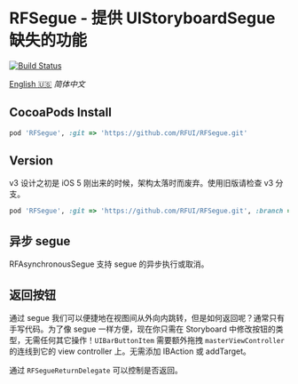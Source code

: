 # RFSegue - 提供 UIStoryboardSegue 缺失的功能

[![Build Status](https://travis-ci.org/RFUI/RFSegue.svg?branch=master)](https://travis-ci.org/RFUI/RFSegue)

<base href="//github.com/RFUI/RFSegue/blob/master/" />

[English :us:](Readme.md) *简体中文*

## CocoaPods Install

```ruby
pod 'RFSegue', :git => 'https://github.com/RFUI/RFSegue.git'
```

## Version

v3 设计之初是 iOS 5 刚出来的时候，架构太落时而废弃。使用旧版请检查 v3 分支。

```ruby
pod 'RFSegue', :git => 'https://github.com/RFUI/RFSegue.git', :branch => 'v3'
```

## 异步 segue

RFAsynchronousSegue 支持 segue 的异步执行或取消。

## 返回按钮

通过 segue 我们可以便捷地在视图间从外向内跳转，但是如何返回呢？通常只有手写代码。为了像 segue 一样方便，现在你只需在 Storyboard 中修改按钮的类型，无需任何其它操作！`UIBarButtonItem` 需要额外拖拽 `masterViewController` 的连线到它的 view controller 上。无需添加 IBAction 或 addTarget。

通过 `RFSegueReturnDelegate` 可以控制是否返回。
